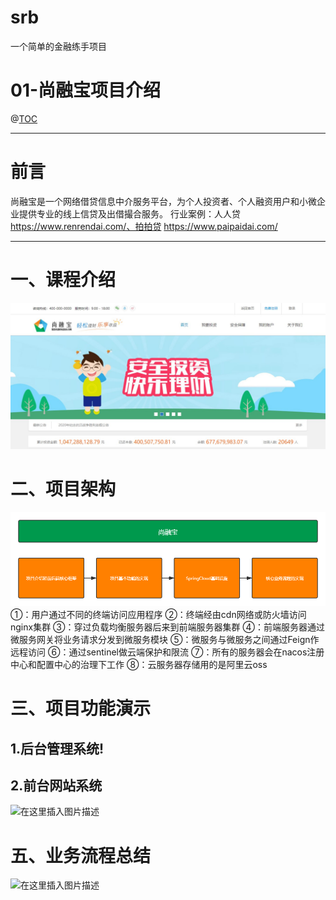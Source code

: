 # srb
一个简单的金融练手项目
# 01-尚融宝项目介绍



@[TOC](文章目录)

---

# 前言

尚融宝是一个网络借贷信息中介服务平台，为个人投资者、个人融资用户和小微企业提供专业的线上信贷及出借撮合服务。
行业案例：人人贷 https://www.renrendai.com/、拍拍贷 https://www.paipaidai.com/

---



# 一、课程介绍
![add image](https://github.com/lyj1998/srb/raw/master/image/1.jpg)

# 二、项目架构
![](image/2.png)
①：用户通过不同的终端访问应用程序
②：终端经由cdn网络或防火墙访问nginx集群
③：穿过负载均衡服务器后来到前端服务器集群
④：前端服务器通过微服务网关将业务请求分发到微服务模块
⑤：微服务与微服务之间通过Feign作远程访问
⑥：通过sentinel做云端保护和限流
⑦：所有的服务器会在nacos注册中心和配置中心的治理下工作
⑧：云服务器存储用的是阿里云oss

# 三、项目功能演示
## 1.后台管理系统!


## 2.前台网站系统
![在这里插入图片描述](https://img-blog.csdnimg.cn/aeb3a83ff7c34dac8ad5ead6723b1037.png)
# 五、业务流程总结
![在这里插入图片描述](https://img-blog.csdnimg.cn/b7a857cdc7604fa2a8e3574676c94a15.png)


